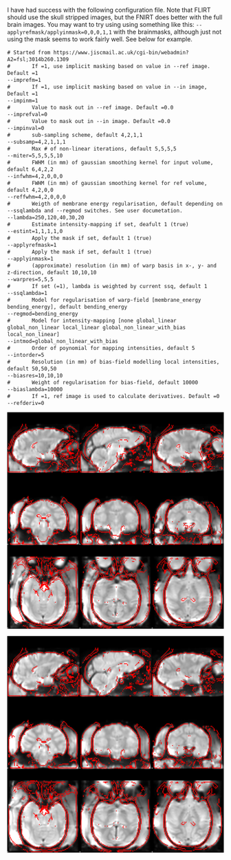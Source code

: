 I have had success with the following configuration file. Note that FLIRT should use the skull stripped images, but the FNIRT
does better with the full brain images. You may want to try using using something like this: `--applyrefmask/applyinmask=0,0,0,1,1`
with the brainmasks, although just not using the mask seems to work fairly well. See below for example.

    # Started from https://www.jiscmail.ac.uk/cgi-bin/webadmin?A2=fsl;3014b260.1309
    #       If =1, use implicit masking based on value in --ref image. Default =1
    --imprefm=1
    #       If =1, use implicit masking based on value in --in image, Default =1
    --impinm=1
    #       Value to mask out in --ref image. Default =0.0
    --imprefval=0
    #       Value to mask out in --in image. Default =0.0
    --impinval=0
    #       sub-sampling scheme, default 4,2,1,1
    --subsamp=4,2,1,1,1
    #       Max # of non-linear iterations, default 5,5,5,5
    --miter=5,5,5,5,10
    #       FWHM (in mm) of gaussian smoothing kernel for input volume, default 6,4,2,2
    --infwhm=4,2,0,0,0
    #       FWHM (in mm) of gaussian smoothing kernel for ref volume, default 4,2,0,0
    --reffwhm=4,2,0,0,0
    #       Weigth of membrane energy regularisation, default depending on --ssqlambda and --regmod switches. See user documetation.
    --lambda=250,120,40,30,20
    #       Estimate intensity-mapping if set, deafult 1 (true)
    --estint=1,1,1,1,0
    #       Apply the mask if set, default 1 (true)
    --applyrefmask=1
    #       Apply the mask if set, default 1 (true)
    --applyinmask=1
    #       (approximate) resolution (in mm) of warp basis in x-, y- and z-direction, default 10,10,10
    --warpres=5,5,5
    #       If set (=1), lambda is weighted by current ssq, default 1
    --ssqlambda=1
    #       Model for regularisation of warp-field [membrane_energy bending_energy], default bending_energy
    --regmod=bending_energy
    #       Model for intensity-mapping [none global_linear global_non_linear local_linear global_non_linear_with_bias local_non_linear]
    --intmod=global_non_linear_with_bias
    #       Order of poynomial for mapping intensities, default 5
    --intorder=5
    #       Resolution (in mm) of bias-field modelling local intensities, default 50,50,50
    --biasres=10,10,10
    #       Weight of regularisation for bias-field, default 10000
    --biaslambda=10000
    #       If =1, ref image is used to calculate derivatives. Default =0
    --refderiv=0
    
 ![Example FLIRT alignment to T1](images/ses-20170511_run-02_flirt_alignment_to_T1.png "Example FLIRT alignment to T1")
 
 ![Example FNIRT alignment to T1](images/ses-20170511_run-02_fnirt_alignment_to_T1.png "Example FNIRT alignment to T1")
